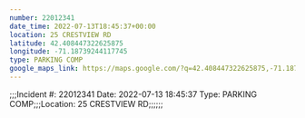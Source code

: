 ```yaml
---
number: 22012341
date_time: 2022-07-13T18:45:37+00:00
location: 25 CRESTVIEW RD
latitude: 42.408447322625875
longitude: -71.18739244117745
type: PARKING COMP
google_maps_link: https://maps.google.com/?q=42.408447322625875,-71.18739244117745
---
```


;;;Incident #: 22012341  Date: 2022-07-13 18:45:37   Type: PARKING COMP;;;Location: 25 CRESTVIEW RD;;;;;;
